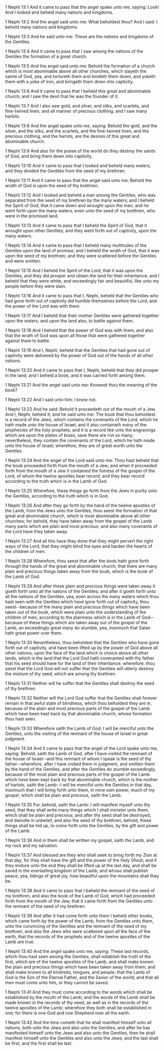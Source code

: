 1 Nephi 13:1 And it came to pass that the angel spake unto me, saying:
Look! And I looked and beheld many nations and kingdoms.

1 Nephi 13:2 And the angel said unto me: What beholdest thou? And I
said: I behold many nations and kingdoms.

1 Nephi 13:3 And he said unto me: These are the nations and kingdoms of
the Gentiles.

1 Nephi 13:4 And it came to pass that I saw among the nations of the
Gentiles the formation of a great church.

1 Nephi 13:5 And the angel said unto me: Behold the formation of a
church which is most abominable above all other churches, which slayeth
the saints of God, yea, and tortureth them and bindeth them down, and
yoketh them with a yoke of iron, and bringeth them down into captivity.

1 Nephi 13:6 And it came to pass that I beheld this great and abominable
church; and I saw the devil that he was the founder of it.

1 Nephi 13:7 And I also saw gold, and silver, and silks, and scarlets,
and fine-twined linen, and all manner of precious clothing; and I saw
many harlots.

1 Nephi 13:8 And the angel spake unto me, saying: Behold the gold, and
the silver, and the silks, and the scarlets, and the fine-twined linen,
and the precious clothing, and the harlots, are the desires of this
great and abominable church.

1 Nephi 13:9 And also for the praise of the world do they destroy the
saints of God, and bring them down into captivity.

1 Nephi 13:10 And it came to pass that I looked and beheld many waters;
and they divided the Gentiles from the seed of my brethren.

1 Nephi 13:11 And it came to pass that the angel said unto me: Behold
the wrath of God is upon the seed of thy brethren.

1 Nephi 13:12 And I looked and beheld a man among the Gentiles, who was
separated from the seed of my brethren by the many waters; and I beheld
the Spirit of God, that it came down and wrought upon the man; and he
went forth upon the many waters, even unto the seed of my brethren, who
were in the promised land.

1 Nephi 13:13 And it came to pass that I beheld the Spirit of God, that
it wrought upon other Gentiles; and they went forth out of captivity,
upon the many waters.

1 Nephi 13:14 And it came to pass that I beheld many multitudes of the
Gentiles upon the land of promise; and I beheld the wrath of God, that
it was upon the seed of my brethren; and they were scattered before the
Gentiles and were smitten.

1 Nephi 13:15 And I beheld the Spirit of the Lord, that it was upon the
Gentiles, and they did prosper and obtain the land for their
inheritance; and I beheld that they were white, and exceedingly fair and
beautiful, like unto my people before they were slain.

1 Nephi 13:16 And it came to pass that I, Nephi, beheld that the
Gentiles who had gone forth out of captivity did humble themselves
before the Lord; and the power of the Lord was with them.

1 Nephi 13:17 And I beheld that their mother Gentiles were gathered
together upon the waters, and upon the land also, to battle against
them.

1 Nephi 13:18 And I beheld that the power of God was with them, and also
that the wrath of God was upon all those that were gathered together
against them to battle.

1 Nephi 13:19 And I, Nephi, beheld that the Gentiles that had gone out
of captivity were delivered by the power of God out of the hands of all
other nations.

1 Nephi 13:20 And it came to pass that I, Nephi, beheld that they did
prosper in the land; and I beheld a book, and it was carried forth among
them.

1 Nephi 13:21 And the angel said unto me: Knowest thou the meaning of
the book?

1 Nephi 13:22 And I said unto him: I know not.

1 Nephi 13:23 And he said: Behold it proceedeth out of the mouth of a
Jew. And I, Nephi, beheld it; and he said unto me: The book that thou
beholdest is a record of the Jews, which contains the covenants of the
Lord, which he hath made unto the house of Israel; and it also
containeth many of the prophecies of the holy prophets; and it is a
record like unto the engravings which are upon the plates of brass, save
there are not so many; nevertheless, they contain the covenants of the
Lord, which he hath made unto the house of Israel; wherefore, they are
of great worth unto the Gentiles.

1 Nephi 13:24 And the angel of the Lord said unto me: Thou hast beheld
that the book proceeded forth from the mouth of a Jew; and when it
proceeded forth from the mouth of a Jew it contained the fulness of the
gospel of the Lord, of whom the twelve apostles bear record; and they
bear record according to the truth which is in the Lamb of God.

1 Nephi 13:25 Wherefore, these things go forth from the Jews in purity
unto the Gentiles, according to the truth which is in God.

1 Nephi 13:26 And after they go forth by the hand of the twelve apostles
of the Lamb, from the Jews unto the Gentiles, thou seest the formation
of that great and abominable church, which is most abominable above all
other churches; for behold, they have taken away from the gospel of the
Lamb many parts which are plain and most precious; and also many
covenants of the Lord have they taken away.

1 Nephi 13:27 And all this have they done that they might pervert the
right ways of the Lord, that they might blind the eyes and harden the
hearts of the children of men.

1 Nephi 13:28 Wherefore, thou seest that after the book hath gone forth
through the hands of the great and abominable church, that there are
many plain and precious things taken away from the book, which is the
book of the Lamb of God.

1 Nephi 13:29 And after these plain and precious things were taken away
it goeth forth unto all the nations of the Gentiles; and after it goeth
forth unto all the nations of the Gentiles, yea, even across the many
waters which thou hast seen with the Gentiles which have gone forth out
of captivity, thou seest--because of the many plain and precious things
which have been taken out of the book, which were plain unto the
understanding of the children of men, according to the plainness which
is in the Lamb of God--because of these things which are taken away out
of the gospel of the Lamb, an exceedingly great many do stumble, yea,
insomuch that Satan hath great power over them.

1 Nephi 13:30 Nevertheless, thou beholdest that the Gentiles who have
gone forth out of captivity, and have been lifted up by the power of God
above all other nations, upon the face of the land which is choice above
all other lands, which is the land that the Lord God hath covenanted
with thy father that his seed should have for the land of their
inheritance; wherefore, thou seest that the Lord God will not suffer
that the Gentiles will utterly destroy the mixture of thy seed, which
are among thy brethren.

1 Nephi 13:31 Neither will he suffer that the Gentiles shall destroy the
seed of thy brethren.

1 Nephi 13:32 Neither will the Lord God suffer that the Gentiles shall
forever remain in that awful state of blindness, which thou beholdest
they are in, because of the plain and most precious parts of the gospel
of the Lamb which have been kept back by that abominable church, whose
formation thou hast seen.

1 Nephi 13:33 Wherefore saith the Lamb of God: I will be merciful unto
the Gentiles, unto the visiting of the remnant of the house of Israel in
great judgment.

1 Nephi 13:34 And it came to pass that the angel of the Lord spake unto
me, saying: Behold, saith the Lamb of God, after I have visited the
remnant of the house of Israel--and this remnant of whom I speak is the
seed of thy father--wherefore, after I have visited them in judgment,
and smitten them by the hand of the Gentiles, and after the Gentiles do
stumble exceedingly, because of the most plain and precious parts of the
gospel of the Lamb which have been kept back by that abominable church,
which is the mother of harlots, saith the Lamb--I will be merciful unto
the Gentiles in that day, insomuch that I will bring forth unto them, in
mine own power, much of my gospel, which shall be plain and precious,
saith the Lamb.

1 Nephi 13:35 For, behold, saith the Lamb: I will manifest myself unto
thy seed, that they shall write many things which I shall minister unto
them, which shall be plain and precious; and after thy seed shall be
destroyed, and dwindle in unbelief, and also the seed of thy brethren,
behold, these things shall be hid up, to come forth unto the Gentiles,
by the gift and power of the Lamb.

1 Nephi 13:36 And in them shall be written my gospel, saith the Lamb,
and my rock and my salvation.

1 Nephi 13:37 And blessed are they who shall seek to bring forth my Zion
at that day, for they shall have the gift and the power of the Holy
Ghost; and if they endure unto the end they shall be lifted up at the
last day, and shall be saved in the everlasting kingdom of the Lamb; and
whoso shall publish peace, yea, tidings of great joy, how beautiful upon
the mountains shall they be.

1 Nephi 13:38 And it came to pass that I beheld the remnant of the seed
of my brethren, and also the book of the Lamb of God, which had
proceeded forth from the mouth of the Jew, that it came forth from the
Gentiles unto the remnant of the seed of my brethren.

1 Nephi 13:39 And after it had come forth unto them I beheld other
books, which came forth by the power of the Lamb, from the Gentiles unto
them, unto the convincing of the Gentiles and the remnant of the seed of
my brethren, and also the Jews who were scattered upon all the face of
the earth, that the records of the prophets and of the twelve apostles
of the Lamb are true.

1 Nephi 13:40 And the angel spake unto me, saying: These last records,
which thou hast seen among the Gentiles, shall establish the truth of
the first, which are of the twelve apostles of the Lamb, and shall make
known the plain and precious things which have been taken away from
them; and shall make known to all kindreds, tongues, and people, that
the Lamb of God is the Son of the Eternal Father, and the Savior of the
world; and that all men must come unto him, or they cannot be saved.

1 Nephi 13:41 And they must come according to the words which shall be
established by the mouth of the Lamb; and the words of the Lamb shall be
made known in the records of thy seed, as well as in the records of the
twelve apostles of the Lamb; wherefore they both shall be established in
one; for there is one God and one Shepherd over all the earth.

1 Nephi 13:42 And the time cometh that he shall manifest himself unto
all nations, both unto the Jews and also unto the Gentiles; and after he
has manifested himself unto the Jews and also unto the Gentiles, then he
shall manifest himself unto the Gentiles and also unto the Jews, and the
last shall be first, and the first shall be last.
